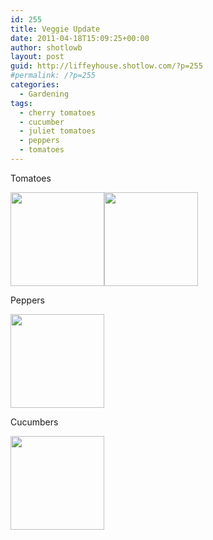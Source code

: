 ```yaml
---
id: 255
title: Veggie Update
date: 2011-04-18T15:09:25+00:00
author: shotlowb
layout: post
guid: http://liffeyhouse.shotlow.com/?p=255
#permalink: /?p=255
categories:
  - Gardening
tags:
  - cherry tomatoes
  - cucumber
  - juliet tomatoes
  - peppers
  - tomatoes
---
```

Tomatoes

[<img class="alignnone size-thumbnail wp-image-254" title="Juliet Tomatoes" src="http://liffeyhouse.shotlow.com/wp-content/uploads/2011/04/P4180184-150x150.jpg" alt="" width="150" height="150" />](http://localhost:4567/wp-content/uploads/2011/04/P4180184-e1303157266779.jpg)[<img class="alignnone size-thumbnail wp-image-253" title="Cherry Tomatoes" src="http://liffeyhouse.shotlow.com/wp-content/uploads/2011/04/P4180183-150x150.jpg" alt="" width="150" height="150" />](http://localhost:4567/wp-content/uploads/2011/04/P4180183-e1303157239652.jpg)

Peppers

[<img class="alignnone size-thumbnail wp-image-252" title="Peppers" src="http://liffeyhouse.shotlow.com/wp-content/uploads/2011/04/P4180182-150x150.jpg" alt="" width="150" height="150" />](http://localhost:4567/wp-content/uploads/2011/04/P4180182-e1303157216133.jpg)

Cucumbers

[<img class="alignnone size-thumbnail wp-image-251" title="Cucumber flowers" src="http://liffeyhouse.shotlow.com/wp-content/uploads/2011/04/P4180181-150x150.jpg" alt="" width="150" height="150" />](http://localhost:4567/wp-content/uploads/2011/04/P4180181-e1303157189248.jpg)
